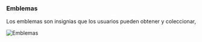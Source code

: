 ### Emblemas

Los emblemas son insignias que los usuarios pueden obtener y coleccionar, 

![Emblemas](https://github.com/OliverGlezMoo/Proyecto_Roblox/assets/123349304/17e4f99b-a186-47ff-9d52-f5ecb9d33ff4)

